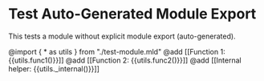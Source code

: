 # Test Auto-Generated Module Export

This tests a module without explicit module export (auto-generated).

@import { * as utils } from "./test-module.mld"
@add [[Function 1: {{utils.func1()}}]]
@add [[Function 2: {{utils.func2()}}]]
@add [[Internal helper: {{utils._internal()}}]]